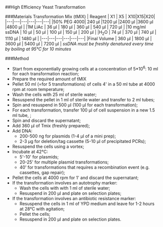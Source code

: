 ##High Efficiency Yeast Transformation

###Materials
Transformation Mix (tMIX)
| Reagent 				 |	X1 | X5 | X10|X15|X20|
|---|---|---|---|---|---|
|50% PEG 4000| 	240 μl   |1200 μl   |2400 μl   |3600 μl   |4800 μl   |
|1M LiAc      |  36 μl   |  180 μl   |  360 μl   |  540 μl   |  720 μl   |
|10 mg/ml ssDNA    |  10 μl  | 50 μl  | 100 μl  | 150 μl  | 200 μl  |
|H<sub>2</sub>O        |  74 μl  | 370 μl  | 740 μl  | 1110 μl  | 1480 μl  |
|---|---|---|---|---|---|
|Final Volume |  360 μl   | 1800 μl   | 3600 μl   | 5400 μl   | 7200 μl   |
*ssDNA must be freshly denatured every time by boiling at 95°C for 10 minutes*

###Method
* Start from exponentially growing cells at a concentration of 5*10<sup>6</sup>: 10 ml for each transformation reaction;
* Prepare the required amount of tMIX
* Pellet 50 ml (=for 5 transformations) of cells 4' in a 50 ml tube at 4000 rpm at room temperature;
* Wash the cells with 25 ml of sterile water;
* Resuspend the pellet in 1 ml of sterile water and transfer to 2 ml tubes;
* Spin and resuspend in 500 μl (100 μl for each transformation);
* For each transformation, transfer 100 μl of cell suspension in a new 1.5 ml tube, ;
* Spin and discard the supernatant;
* Add 360 μl of Tmix (freshly prepared);
* Add DNA:
  * 200-500 ng for plasmids (1-4 μl of a mini prep);
  * 2-3 μg for deletion/tag cassette (5-10 μl of precipitated PCRs);
* Resuspend the cells using a vortex;
* Incubate at 42°C:
  * 5'-10' for plasmids;
  * 20-25' for multiple plasmid transformations;
  * 40' for transformations that requires a recombination event (e.g. cassettes, gap repair);
* Pellet the cells at 4000 rpm for 1' and discard the supernatant;
* If the transformation involves an autotrophy marker:
  * Wash the cells with with 1 ml of sterile water;
  * Resuspend in 200 μl and plate on selection plates;
* If the transformation involves an antibiotic resistance marker:
  * Resuspend the cells in 1 ml of YPD medium and leave for 1-2 hours at 28°C with agitation;
  * Pellet the cells;
  * Resuspend in 200 μl and plate on selection plates.
